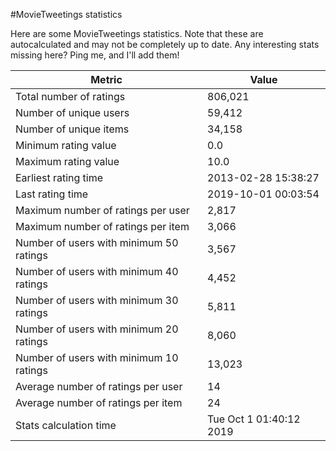 #MovieTweetings statistics

Here are some MovieTweetings statistics. Note that these are autocalculated and may not be completely up to date. Any interesting stats missing here? Ping me, and I'll add them!

Metric | Value
--- | ---
Total number of ratings                 | 806,021
Number of unique users                  | 59,412
Number of unique items                  | 34,158
Minimum rating value                    | 0.0
Maximum rating value                    | 10.0
Earliest rating time                    | 2013-02-28 15:38:27
Last rating time                        | 2019-10-01 00:03:54
Maximum number of ratings per user      | 2,817
Maximum number of ratings per item      | 3,066
Number of users with minimum 50 ratings | 3,567
Number of users with minimum 40 ratings | 4,452
Number of users with minimum 30 ratings | 5,811
Number of users with minimum 20 ratings | 8,060
Number of users with minimum 10 ratings | 13,023
Average number of ratings per user      | 14
Average number of ratings per item      | 24
Stats calculation time                  | Tue Oct  1 01:40:12 2019

